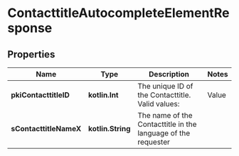 
# ContacttitleAutocompleteElementResponse

## Properties
| Name | Type | Description | Notes |
| ------------ | ------------- | ------------- | ------------- |
| **pkiContacttitleID** | **kotlin.Int** | The unique ID of the Contacttitle.  Valid values:  |Value|Description| |-|-| |1|Ms.| |2|Mr.| |4|(Blank)| |5|Me (For Notaries)| |  |
| **sContacttitleNameX** | **kotlin.String** | The name of the Contacttitle in the language of the requester |  |



